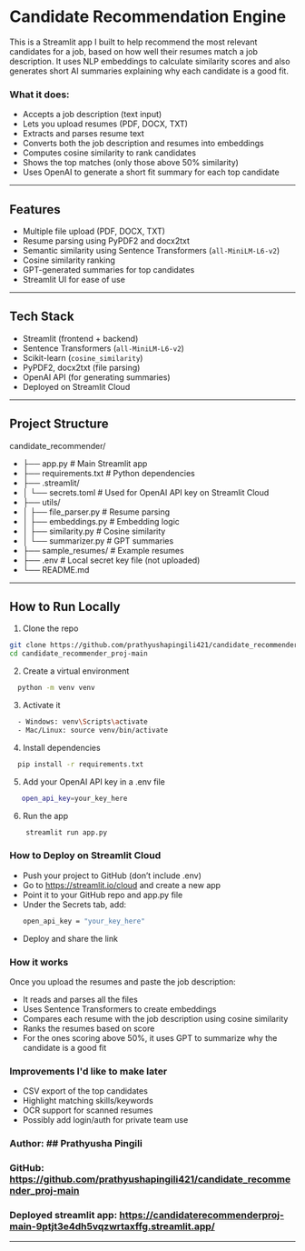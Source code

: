 # Candidate Recommendation Engine

This is a Streamlit app I built to help recommend the most relevant candidates for a job, based on how well their resumes match a job description. It uses NLP embeddings to calculate similarity scores and also generates short AI summaries explaining why each candidate is a good fit.

### What it does:
- Accepts a job description (text input)
- Lets you upload resumes (PDF, DOCX, TXT)
- Extracts and parses resume text
- Converts both the job description and resumes into embeddings
- Computes cosine similarity to rank candidates
- Shows the top matches (only those above 50% similarity)
- Uses OpenAI to generate a short fit summary for each top candidate

---

## Features
- Multiple file upload (PDF, DOCX, TXT)
- Resume parsing using PyPDF2 and docx2txt
- Semantic similarity using Sentence Transformers (`all-MiniLM-L6-v2`)
- Cosine similarity ranking
- GPT-generated summaries for top candidates
- Streamlit UI for ease of use

---

## Tech Stack

- Streamlit (frontend + backend)
- Sentence Transformers (`all-MiniLM-L6-v2`)
- Scikit-learn (`cosine_similarity`)
- PyPDF2, docx2txt (file parsing)
- OpenAI API (for generating summaries)
- Deployed on Streamlit Cloud

---

## Project Structure

candidate_recommender/
- ├── app.py # Main Streamlit app
- ├── requirements.txt # Python dependencies
- ├── .streamlit/
- │  └── secrets.toml # Used for OpenAI API key on Streamlit Cloud
- ├── utils/
- │ ├── file_parser.py # Resume parsing
- │ ├── embeddings.py # Embedding logic
- │ ├── similarity.py # Cosine similarity
- │ └── summarizer.py # GPT summaries
- ├── sample_resumes/ # Example resumes
- ├── .env # Local secret key file (not uploaded)
- └── README.md


---

## How to Run Locally

1. Clone the repo  
```bash
git clone https://github.com/prathyushapingili421/candidate_recommender_proj-main.git
cd candidate_recommender_proj-main
```
2. Create a virtual environment
 ```bash
   python -m venv venv
```
3. Activate it
```bash
  - Windows: venv\Scripts\activate
  - Mac/Linux: source venv/bin/activate
```
4. Install dependencies
```bash
  pip install -r requirements.txt
```
5. Add your OpenAI API key in a .env file
```bash
   open_api_key=your_key_here
   ```
6. Run the app
```bash
    streamlit run app.py
```
### How to Deploy on Streamlit Cloud
- Push your project to GitHub (don’t include .env)
- Go to https://streamlit.io/cloud and create a new app
- Point it to your GitHub repo and app.py file
- Under the Secrets tab, add:
    ```bash
    open_api_key = "your_key_here"
    ```
- Deploy and share the link

### How it works
Once you upload the resumes and paste the job description:
  - It reads and parses all the files
  - Uses Sentence Transformers to create embeddings
  - Compares each resume with the job description using cosine similarity
  - Ranks the resumes based on score
  - For the ones scoring above 50%, it uses GPT to summarize why the candidate is a good fit

### Improvements I'd like to make later
- CSV export of the top candidates
- Highlight matching skills/keywords
- OCR support for scanned resumes
- Possibly add login/auth for private team use

### Author: ## Prathyusha Pingili ##
### GitHub: https://github.com/prathyushapingili421/candidate_recommender_proj-main
### Deployed streamlit app: https://candidaterecommenderproj-main-9ptjt3e4dh5vqzwrtaxffg.streamlit.app/
---

